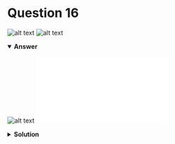 # Question 16
![alt text](../ques-ref-15-22.png)
![alt text](q16.png)

<details open>
<summary><b>Answer</b></summary>

![alt text](a16.svg)
![alt text](a16.py)
</details>

<details>
<summary><b>Solution</b></summary>

![alt text](s16.png)
</details>
